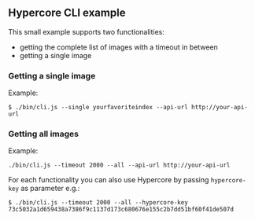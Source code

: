 ## Hypercore CLI example
This small example supports two functionalities:
- getting the complete list of images with a timeout in between
- getting a single image

### Getting a single image
Example: 
```
$ ./bin/cli.js --single yourfavoriteindex --api-url http://your-api-url
```

### Getting all images
Example:
```
./bin/cli.js --timeout 2000 --all --api-url http://your-api-url
```

For each functionality you can also use Hypercore by passing `hypercore-key` as parameter e.g.:
```
$ ./bin/cli.js --timeout 2000 --all --hypercore-key 73c5032a1d659438a7386f9c1137d173c680676e155c2b7dd51bf60f41de507d
```

